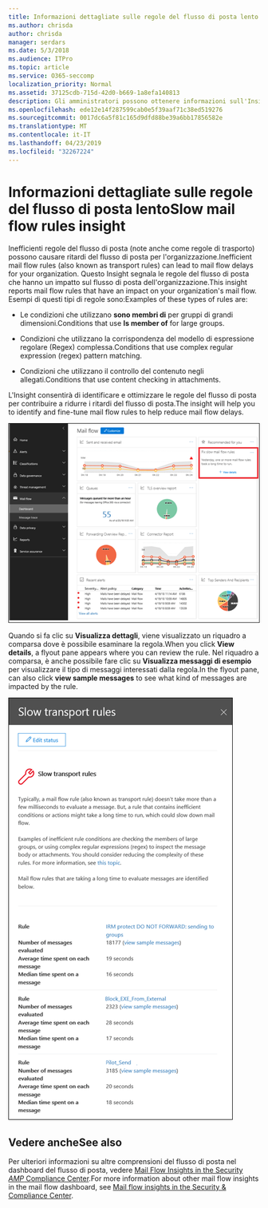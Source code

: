 ```yaml
---
title: Informazioni dettagliate sulle regole del flusso di posta lento
ms.author: chrisda
author: chrisda
manager: serdars
ms.date: 5/3/2018
ms.audience: ITPro
ms.topic: article
ms.service: O365-seccomp
localization_priority: Normal
ms.assetid: 37125cdb-715d-42d0-b669-1a8efa140813
description: Gli amministratori possono ottenere informazioni sull'Insight delle regole del flusso di posta lenta nel dashboard del flusso di posta nel centro sicurezza & Compliance.
ms.openlocfilehash: ede12e14f287599cab0e5f39aaf71c38ed519276
ms.sourcegitcommit: 0017dc6a5f81c165d9dfd88be39a6bb17856582e
ms.translationtype: MT
ms.contentlocale: it-IT
ms.lasthandoff: 04/23/2019
ms.locfileid: "32267224"
---
```

# <a name="slow-mail-flow-rules-insight"></a><span data-ttu-id="824b5-103">Informazioni dettagliate sulle regole del flusso di posta lento</span><span class="sxs-lookup"><span data-stu-id="824b5-103">Slow mail flow rules insight</span></span>

<span data-ttu-id="824b5-104">Inefficienti regole del flusso di posta (note anche come regole di trasporto) possono causare ritardi del flusso di posta per l'organizzazione.</span><span class="sxs-lookup"><span data-stu-id="824b5-104">Inefficient mail flow rules (also known as transport rules) can lead to mail flow delays for your organization.</span></span> <span data-ttu-id="824b5-105">Questo Insight segnala le regole del flusso di posta che hanno un impatto sul flusso di posta dell'organizzazione.</span><span class="sxs-lookup"><span data-stu-id="824b5-105">This insight reports mail flow rules that have an impact on your organization's mail flow.</span></span> <span data-ttu-id="824b5-106">Esempi di questi tipi di regole sono:</span><span class="sxs-lookup"><span data-stu-id="824b5-106">Examples of these types of rules are:</span></span>

- <span data-ttu-id="824b5-107">Le condizioni che utilizzano **sono membri di** per gruppi di grandi dimensioni.</span><span class="sxs-lookup"><span data-stu-id="824b5-107">Conditions that use **Is member of** for large groups.</span></span>

- <span data-ttu-id="824b5-108">Condizioni che utilizzano la corrispondenza del modello di espressione regolare (Regex) complessa.</span><span class="sxs-lookup"><span data-stu-id="824b5-108">Conditions that use complex regular expression (regex) pattern matching.</span></span>

- <span data-ttu-id="824b5-109">Condizioni che utilizzano il controllo del contenuto negli allegati.</span><span class="sxs-lookup"><span data-stu-id="824b5-109">Conditions that use content checking in attachments.</span></span>

<span data-ttu-id="824b5-110">L'Insight consentirà di identificare e ottimizzare le regole del flusso di posta per contribuire a ridurre i ritardi del flusso di posta.</span><span class="sxs-lookup"><span data-stu-id="824b5-110">The insight will help you to identify and fine-tune mail flow rules to help reduce mail flow delays.</span></span>

![Una panoramica delle regole del flusso di posta lenta nel dashboard del flusso di posta nel centro sicurezza & Compliance](media/1dd90faa-f065-4b10-8b47-d35dc127fc26.png)

<span data-ttu-id="824b5-112">Quando si fa clic su **Visualizza dettagli**, viene visualizzato un riquadro a comparsa dove è possibile esaminare la regola.</span><span class="sxs-lookup"><span data-stu-id="824b5-112">When you click **View details**, a flyout pane appears where you can review the rule.</span></span> <span data-ttu-id="824b5-113">Nel riquadro a comparsa, è anche possibile fare clic su **Visualizza messaggi di esempio** per visualizzare il tipo di messaggi interessati dalla regola.</span><span class="sxs-lookup"><span data-stu-id="824b5-113">In the flyout pane, can also click **view sample messages** to see what kind of messages are impacted by the rule.</span></span>

![Riquadro a comparsa dopo aver fatto clic su Visualizza dettagli in una panoramica delle regole del flusso di posta lenta nel dashboard del flusso di posta](media/2cbd43b7-1f21-4338-a70c-7b50de5c69cd.png)

## <a name="see-also"></a><span data-ttu-id="824b5-115">Vedere anche</span><span class="sxs-lookup"><span data-stu-id="824b5-115">See also</span></span>

<span data-ttu-id="824b5-116">Per ulteriori informazioni su altre comprensioni del flusso di posta nel dashboard del flusso di posta, vedere [Mail Flow Insights in the Security _AMP_ Compliance Center](mail-flow-insights.md).</span><span class="sxs-lookup"><span data-stu-id="824b5-116">For more information about other mail flow insights in the mail flow dashboard, see [Mail flow insights in the Security & Compliance Center](mail-flow-insights.md).</span></span>
